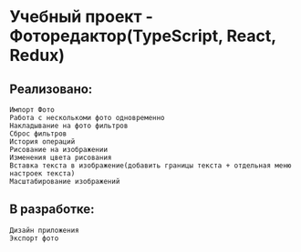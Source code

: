 # Учебный проект - Фоторедактор(TypeScript, React, Redux)
## Реализовано:
    Импорт Фото
    Работа с несколькоми фото одновременно
    Накладывание на фото фильтров
    Сброс фильтров
    История операций
    Рисование на изображении
    Изменения цвета рисования
    Вставка текста в изображение(добавить границы текста + отдельная меню настроек текста)
    Масштабирование изображений
  
  
## В разработке:
    Дизайн приложения
    Экспорт фото
